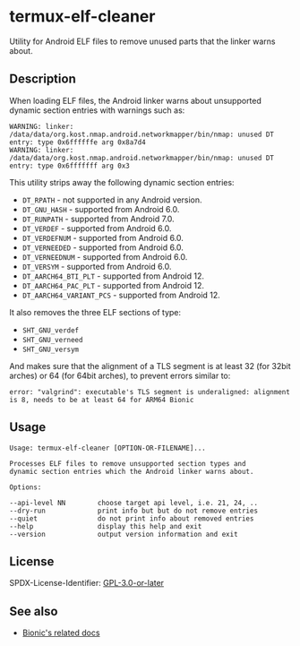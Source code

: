 # termux-elf-cleaner

Utility for Android ELF files to remove unused parts that the linker warns about.

## Description

When loading ELF files, the Android linker warns about unsupported dynamic section entries with warnings such as:

    WARNING: linker: /data/data/org.kost.nmap.android.networkmapper/bin/nmap: unused DT entry: type 0x6ffffffe arg 0x8a7d4
    WARNING: linker: /data/data/org.kost.nmap.android.networkmapper/bin/nmap: unused DT entry: type 0x6fffffff arg 0x3

This utility strips away the following dynamic section entries:

- `DT_RPATH` - not supported in any Android version.
- `DT_GNU_HASH` - supported from Android 6.0.
- `DT_RUNPATH` - supported from Android 7.0.
- `DT_VERDEF` - supported from Android 6.0.
- `DT_VERDEFNUM` - supported from Android 6.0.
- `DT_VERNEEDED` - supported from Android 6.0.
- `DT_VERNEEDNUM` - supported from Android 6.0.
- `DT_VERSYM` - supported from Android 6.0.
- `DT_AARCH64_BTI_PLT` - supported from Android 12.
- `DT_AARCH64_PAC_PLT` - supported from Android 12.
- `DT_AARCH64_VARIANT_PCS` - supported from Android 12.

It also removes the three ELF sections of type:

- `SHT_GNU_verdef`
- `SHT_GNU_verneed`
- `SHT_GNU_versym`

And makes sure that the alignment of a TLS segment is at least 32 (for 32bit arches) or 64 (for 64bit arches), to prevent errors similar to:

```
error: "valgrind": executable's TLS segment is underaligned: alignment is 8, needs to be at least 64 for ARM64 Bionic
```

## Usage

```
Usage: termux-elf-cleaner [OPTION-OR-FILENAME]...

Processes ELF files to remove unsupported section types and
dynamic section entries which the Android linker warns about.

Options:

--api-level NN        choose target api level, i.e. 21, 24, ..
--dry-run             print info but but do not remove entries
--quiet               do not print info about removed entries
--help                display this help and exit
--version             output version information and exit
```

## License

SPDX-License-Identifier: [GPL-3.0-or-later](https://spdx.org/licenses/GPL-3.0-or-later.html)

## See also

* [Bionic's related docs](https://android.googlesource.com/platform/bionic/+/refs/heads/master/android-changes-for-ndk-developers.md)
